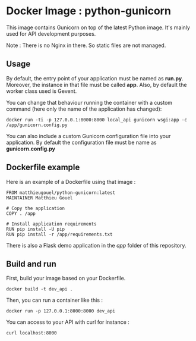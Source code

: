 # Docker Image : python-gunicorn

This image contains Gunicorn on top of the latest Python image.
It's mainly used for API development purposes.

Note : There is no Nginx in there. So static files are not managed.

## Usage

By default, the entry point of your application must be named as **run.py**. Moreover, the instance in that file must be called **app**.
Also, by default the worker class used is Gevent.

You can change that behaviour running the container with a custom command (here only the name of the application has changed):

```
docker run -ti -p 127.0.0.1:8000:8000 local_api gunicorn wsgi:app -c /app/gunicorn.config.py
```

You can also include a custom Gunicorn configuration file into your application. By default the configuration file must be name as **gunicorn.config.py**

## Dockerfile example

Here is an example of a Dockerfile using that image :

```
FROM matthieugouel/python-gunicorn:latest
MAINTAINER Matthieu Gouel

# Copy the application
COPY . /app

# Install application requirements
RUN pip install -U pip
RUN pip install -r /app/requirements.txt
```

There is also a Flask demo application in the *app* folder of this repository.

## Build and run

First, build your image based on your Dockerfile.

```
docker build -t dev_api .
```

Then, you can run a container like this :

```
docker run -p 127.0.0.1:8000:8000 dev_api
```

You can access to your API with curl for instance :

```
curl localhost:8000
```
